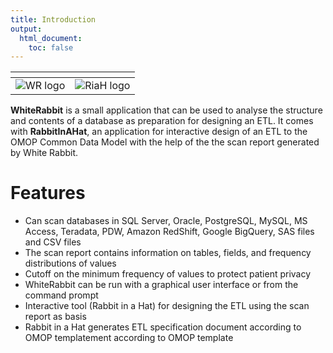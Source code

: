 ```yaml
---
title: Introduction
output:
  html_document:
    toc: false
---
```


|[]()||
|---|---|
| ![WR logo](images/whiterabbitlogo.png) | ![RiaH logo](images/rabbitinahatlogo.png) |

**WhiteRabbit** is a small application that can be used to analyse the structure and contents of a database as preparation for designing an ETL.
It comes with **RabbitInAHat**, an application for interactive design of an ETL to the OMOP Common Data Model with the help of the the scan report generated by White Rabbit.

# Features
- Can scan databases in SQL Server, Oracle, PostgreSQL, MySQL, MS Access, Teradata, PDW, Amazon RedShift, Google BigQuery, SAS files and CSV files
- The scan report contains information on tables, fields, and frequency distributions of values
- Cutoff on the minimum frequency of values to protect patient privacy
- WhiteRabbit can be run with a graphical user interface or from the command prompt
- Interactive tool (Rabbit in a Hat) for designing the ETL using the scan report as basis
- Rabbit in a Hat generates ETL specification document according to OMOP templatement according to OMOP template
